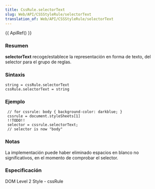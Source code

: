 ```yaml
---
title: CssRule.selectorText
slug: Web/API/CSSStyleRule/selectorText
translation_of: Web/API/CSSStyleRule/selectorText
---
```

{{ ApiRef() }}

### Resumen

**selectorText** recoge/establece la representación en forma de texto, del selector para el grupo de reglas.

### Sintaxis

    string = cssRule.selectorText
    cssRule.selectorText = string

### Ejemplo

     // for cssrule: body { background-color: darkblue; }
     cssrule = document.styleSheets[1]
     !!TODO!!
     selector = cssrule.selectorText;
     // selector is now "body"

### Notas

La implementación puede haber eliminado espacios en blanco no significativos, en el momento de comprobar el selector.

### Especificación

DOM Level 2 Style - cssRule
